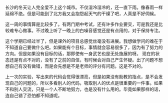 长沙的冬天让人完全爱不上这个城市。不仅湿冷湿冷的，还一直下雨。像春雨一样延绵不绝。但是可能到了北方我又会抱怨起天气的干燥了吧，人真是不好伺候。

这一周的事情算是比较多了。有两门期中考试，还有许多作业要交，可是我还是比较难专心做事。不过晚上听了一晚上的白噪音感觉还是有点用的，对于保持专注。

这个学期已经过半了，但是课外的项目总感觉丝毫没有进展。我想做学问的难在于不知道自己要做什么吧。如果能有个目标，事情就会容易很多了，因为有了努力的方向。但是如果没有目标的话，那即使有一身武艺也是无处施展的呀。
现在的状态还是有点不对的，没有了之前的自信，有时候会对自己产生怀疑。出了问题不想想自己有没有做错，而是会先想是不是老师的评分有问题。这是不对的。

上一次的实验，写出来的代码会觉得很漂亮，但是如果没有助教的指点，是不会发现自己的问题的，所以多看别人的代码，吸取别人的优点是很重要的一件事。如果不和别人交流，只是一个人不断地努力，也是没有什么用的。毕竟如果那样的话，连自己错了恐怕都不知道呢。
